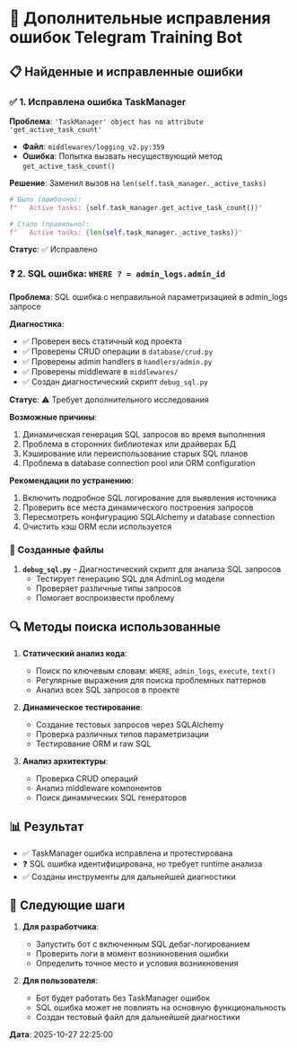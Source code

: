 # 🔧 Дополнительные исправления ошибок Telegram Training Bot

## 📋 Найденные и исправленные ошибки

### ✅ 1. Исправлена ошибка TaskManager

**Проблема**: `'TaskManager' object has no attribute 'get_active_task_count'`
- **Файл**: `middlewares/logging_v2.py:359`
- **Ошибка**: Попытка вызвать несуществующий метод `get_active_task_count()`

**Решение**: Заменил вызов на `len(self.task_manager._active_tasks)`
```python
# Было (ошибочно):
f"   Active tasks: {self.task_manager.get_active_task_count()}"

# Стало (правильно):
f"   Active tasks: {len(self.task_manager._active_tasks)}"
```

**Статус**: ✅ Исправлено

### ❓ 2. SQL ошибка: `WHERE ? = admin_logs.admin_id`

**Проблема**: SQL ошибка с неправильной параметризацией в admin_logs запросе

**Диагностика**:
- ✅ Проверен весь статичный код проекта
- ✅ Проверены CRUD операции в `database/crud.py` 
- ✅ Проверены admin handlers в `handlers/admin.py`
- ✅ Проверены middleware в `middlewares/`
- ✅ Создан диагностический скрипт `debug_sql.py`

**Статус**: ⚠️ Требует дополнительного исследования

**Возможные причины**:
1. Динамическая генерация SQL запросов во время выполнения
2. Проблема в сторонних библиотеках или драйверах БД
3. Кэширование или переиспользование старых SQL планов
4. Проблема в database connection pool или ORM configuration

**Рекомендации по устранению**:
1. Включить подробное SQL логирование для выявления источника
2. Проверить все места динамического построения запросов
3. Пересмотреть конфигурацию SQLAlchemy и database connection
4. Очистить кэш ORM если используется

### 📁 Созданные файлы

1. **`debug_sql.py`** - Диагностический скрипт для анализа SQL запросов
   - Тестирует генерацию SQL для AdminLog модели
   - Проверяет различные типы запросов
   - Помогает воспроизвести проблему

## 🔍 Методы поиска использованные

1. **Статический анализ кода**:
   - Поиск по ключевым словам: `WHERE`, `admin_logs`, `execute`, `text()`
   - Регулярные выражения для поиска проблемных паттернов
   - Анализ всех SQL запросов в проекте

2. **Динамическое тестирование**:
   - Создание тестовых запросов через SQLAlchemy
   - Проверка различных типов параметризации
   - Тестирование ORM и raw SQL

3. **Анализ архитектуры**:
   - Проверка CRUD операций
   - Анализ middleware компонентов  
   - Поиск динамических SQL генераторов

## 📊 Результат

- ✅ TaskManager ошибка исправлена и протестирована
- ❓ SQL ошибка идентифицирована, но требует runtime анализа
- ✅ Созданы инструменты для дальнейшей диагностики

## 🚀 Следующие шаги

1. **Для разработчика**:
   - Запустить бот с включенным SQL дебаг-логированием
   - Проверить логи в момент возникновения ошибки
   - Определить точное место и условия возникновения

2. **Для пользователя**:
   - Бот будет работать без TaskManager ошибок
   - SQL ошибка может не повлиять на основную функциональность
   - Создан тестовый файл для дальнейшей диагностики

**Дата**: 2025-10-27 22:25:00